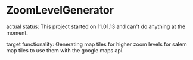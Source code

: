 ZoomLevelGenerator
==================

actual status:
This project started on 11.01.13 and can't do anything at the moment.


target functionality:
Generating map tiles for higher zoom levels for salem map tiles to use them with the google maps api.
